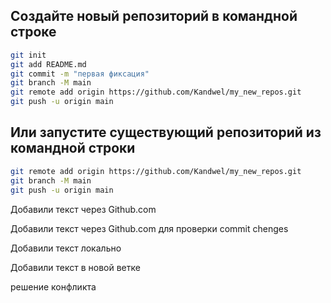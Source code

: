 ## Создайте новый репозиторий в командной строке
```sh
git init
git add README.md 
git commit -m "первая фиксация"
git branch -M main
git remote add origin https://github.com/Kandwel/my_new_repos.git
git push -u origin main
```

## Или запустите существующий репозиторий из командной строки
```sh
git remote add origin https://github.com/Kandwel/my_new_repos.git
git branch -M main
git push -u origin main
```

Добавили текст через Github.com

Добавили текст через Github.com для проверки commit chenges

Добавили текст локально 

Добавили текст в новой ветке

решение конфликта 
